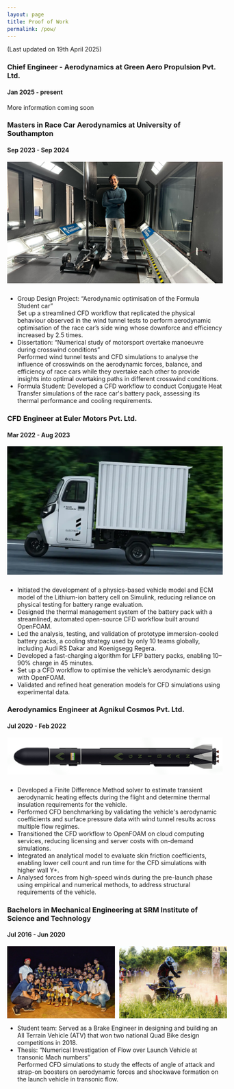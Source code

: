 ```yaml
---
layout: page
title: Proof of Work
permalink: /pow/
---
```


(Last updated on 19th April 2025)

<h3> Chief Engineer - Aerodynamics at Green Aero Propulsion Pvt. Ltd. </h3>
<h4> Jan 2025 - present </h4>
More information coming soon

<h3> Masters in Race Car Aerodynamics at University of Southampton </h3> 
<h4> Sep 2023 - Sep 2024 </h4>

<div style="text-align: center;">
  <img src="/assets/images/Soton_1.jpg" alt="Soton_1" width="600" style="margin-bottom: 10px;">
</div>

* Group Design Project: “Aerodynamic optimisation of the Formula Student car” <br>
Set up a streamlined CFD workflow that replicated the physical behaviour observed in the wind tunnel tests to perform aerodynamic optimisation of the race car’s side wing whose downforce and efficiency increased by 2.5 times.
* Dissertation: “Numerical study of motorsport overtake manoeuvre during crosswind conditions” <br>
Performed wind tunnel tests and CFD simulations to analyse the influence of crosswinds on the aerodynamic forces, balance, and efficiency of race cars while they overtake each other to provide insights into optimal overtaking paths in different crosswind conditions.
* Formula Student: Developed a CFD workflow to conduct Conjugate Heat Transfer simulations of the race car's battery pack, assessing its thermal performance and cooling requirements.

<h3> CFD Engineer at Euler Motors Pvt. Ltd. </h3>
<h4> Mar 2022 - Aug 2023 </h4> 

<div style="text-align: center;">
    <img src="/assets/images/Euler_1.png" alt="Euler_1" width="600" style="margin-bottom: 10px;">
</div>

* Initiated the development of a physics-based vehicle model and ECM model of the Lithium-ion battery cell on Simulink, reducing reliance on physical testing for battery range evaluation.
* Designed the thermal management system of the battery pack with a streamlined, automated open-source CFD workflow built around OpenFOAM.
* Led the analysis, testing, and validation of prototype immersion-cooled battery packs, a cooling strategy used by only 10 teams globally, including Audi RS Dakar and Koenigsegg Regera.
* Developed a fast-charging algorithm for LFP battery packs, enabling 10–90% charge in 45 minutes.
* Set up a CFD workflow to optimise the vehicle’s aerodynamic design with OpenFOAM.
* Validated and refined heat generation models for CFD simulations using experimental data.

<h3> Aerodynamics Engineer at Agnikul Cosmos Pvt. Ltd. </h3> 
<h4> Jul 2020 - Feb 2022 </h4>

<div style="text-align: center;">
    <img src="/assets/images/Agnikul_1.png" alt="Agnikul_1" width="700" style="margin-bottom: 10px;">
</div>

* Developed a Finite Difference Method solver to estimate transient aerodynamic heating effects during the flight and determine thermal insulation requirements for the vehicle.
* Performed CFD benchmarking by validating the vehicle's aerodynamic coefficients and surface pressure data with wind tunnel results across multiple flow regimes.
* Transitioned the CFD workflow to OpenFOAM on cloud computing services, reducing licensing and server costs with on-demand simulations.
* Integrated an analytical model to evaluate skin friction coefficients, enabling lower cell count and run time for the CFD simulations with higher wall Y+.
* Analysed forces from high-speed winds during the pre-launch phase using empirical and numerical methods, to address structural requirements of the vehicle.

<h3> Bachelors in Mechanical Engineering at SRM Institute of Science and Technology </h3> 
<h4> Jul 2016 - Jun 2020 </h4>

<div style="display: flex; gap: 10px; margin-bottom: 10px;">
    <img src="/assets/images/EP_1.jpg" alt="EP_1" style="max-width: 50%;">
    <img src="/assets/images/EP_2.jpg" alt="EP_2" style="max-width: 50%;">
</div>

* Student team: Served as a Brake Engineer in designing and building an All Terrain Vehicle (ATV) that won two national Quad Bike design competitions in 2018.
* Thesis: “Numerical Investigation of Flow over Launch Vehicle at transonic Mach numbers” <br>
Performed CFD simulations to study the effects of angle of attack and strap-on boosters on aerodynamic forces and shockwave formation on the launch vehicle in transonic flow.




